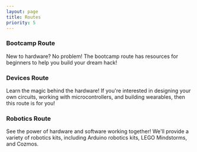 ```yaml
---
layout: page
title: Routes
priority: 5
---
```

### Bootcamp Route
New to hardware? No problem! The bootcamp route has resources for beginners to help you build your dream hack!

### Devices Route
Learn the magic behind the hardware! If you're interested in designing your own circuits, working with microcontrollers, and building wearables, then this route is for you!

### Robotics Route
See the power of hardware and software working together! We'll provide a variety of robotics kits, including Arduino robotics kits, LEGO Mindstorms, and Cozmos.
